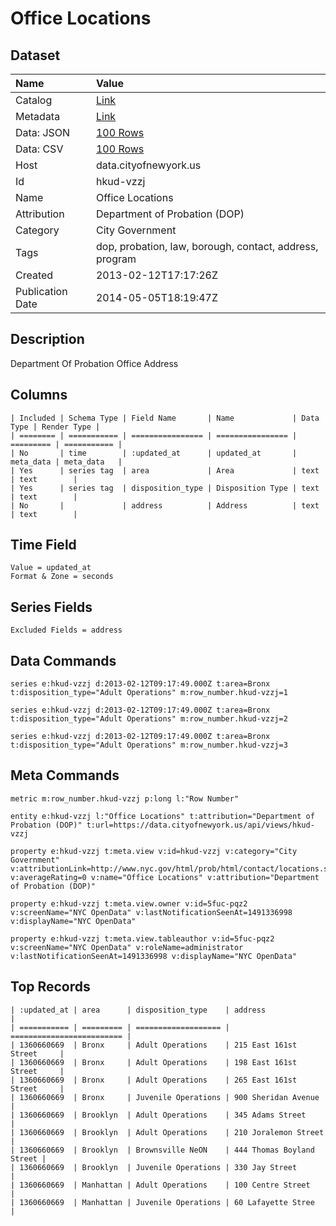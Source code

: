 # Office Locations

## Dataset

| Name | Value |
| :--- | :---- |
| Catalog | [Link](https://catalog.data.gov/dataset/office-locations-3603a) |
| Metadata | [Link](https://data.cityofnewyork.us/api/views/hkud-vzzj) |
| Data: JSON | [100 Rows](https://data.cityofnewyork.us/api/views/hkud-vzzj/rows.json?max_rows=100) |
| Data: CSV | [100 Rows](https://data.cityofnewyork.us/api/views/hkud-vzzj/rows.csv?max_rows=100) |
| Host | data.cityofnewyork.us |
| Id | hkud-vzzj |
| Name | Office Locations |
| Attribution | Department of Probation (DOP) |
| Category | City Government |
| Tags | dop, probation, law, borough, contact, address, program |
| Created | 2013-02-12T17:17:26Z |
| Publication Date | 2014-05-05T18:19:47Z |

## Description

Department Of Probation Office Address

## Columns

```ls
| Included | Schema Type | Field Name       | Name             | Data Type | Render Type |
| ======== | =========== | ================ | ================ | ========= | =========== |
| No       | time        | :updated_at      | updated_at       | meta_data | meta_data   |
| Yes      | series tag  | area             | Area             | text      | text        |
| Yes      | series tag  | disposition_type | Disposition Type | text      | text        |
| No       |             | address          | Address          | text      | text        |
```

## Time Field

```ls
Value = updated_at
Format & Zone = seconds
```

## Series Fields

```ls
Excluded Fields = address
```

## Data Commands

```ls
series e:hkud-vzzj d:2013-02-12T09:17:49.000Z t:area=Bronx t:disposition_type="Adult Operations" m:row_number.hkud-vzzj=1

series e:hkud-vzzj d:2013-02-12T09:17:49.000Z t:area=Bronx t:disposition_type="Adult Operations" m:row_number.hkud-vzzj=2

series e:hkud-vzzj d:2013-02-12T09:17:49.000Z t:area=Bronx t:disposition_type="Adult Operations" m:row_number.hkud-vzzj=3
```

## Meta Commands

```ls
metric m:row_number.hkud-vzzj p:long l:"Row Number"

entity e:hkud-vzzj l:"Office Locations" t:attribution="Department of Probation (DOP)" t:url=https://data.cityofnewyork.us/api/views/hkud-vzzj

property e:hkud-vzzj t:meta.view v:id=hkud-vzzj v:category="City Government" v:attributionLink=http://www.nyc.gov/html/prob/html/contact/locations.shtml v:averageRating=0 v:name="Office Locations" v:attribution="Department of Probation (DOP)"

property e:hkud-vzzj t:meta.view.owner v:id=5fuc-pqz2 v:screenName="NYC OpenData" v:lastNotificationSeenAt=1491336998 v:displayName="NYC OpenData"

property e:hkud-vzzj t:meta.view.tableauthor v:id=5fuc-pqz2 v:screenName="NYC OpenData" v:roleName=administrator v:lastNotificationSeenAt=1491336998 v:displayName="NYC OpenData"
```

## Top Records

```ls
| :updated_at | area      | disposition_type    | address                   | 
| =========== | ========= | =================== | ========================= | 
| 1360660669  | Bronx     | Adult Operations    | 215 East 161st Street     | 
| 1360660669  | Bronx     | Adult Operations    | 198 East 161st Street     | 
| 1360660669  | Bronx     | Adult Operations    | 265 East 161st Street     | 
| 1360660669  | Bronx     | Juvenile Operations | 900 Sheridan Avenue       | 
| 1360660669  | Brooklyn  | Adult Operations    | 345 Adams Street          | 
| 1360660669  | Brooklyn  | Adult Operations    | 210 Joralemon Street      | 
| 1360660669  | Brooklyn  | Brownsville NeON    | 444 Thomas Boyland Street | 
| 1360660669  | Brooklyn  | Juvenile Operations | 330 Jay Street            | 
| 1360660669  | Manhattan | Adult Operations    | 100 Centre Street         | 
| 1360660669  | Manhattan | Juvenile Operations | 60 Lafayette Stree        | 
```